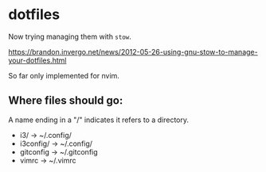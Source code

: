 # dotfiles
Now trying managing them with `stow`.

https://brandon.invergo.net/news/2012-05-26-using-gnu-stow-to-manage-your-dotfiles.html

So far only implemented for nvim.

## Where files should go:

A name ending in a "/" indicates it refers to a directory.
- i3/ -> ~/.config/
- i3config/ -> ~/.config/
- gitconfig -> ~/.gitconfig
- vimrc -> ~/.vimrc

